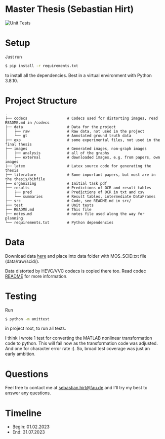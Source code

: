 # Master Thesis (Sebastian Hirt)
![Unit Tests](https://github.com/Mokronos/MA_SebastianHirt/workflows/Unit%20Tests/badge.svg)

# Setup

Just run
```bash
$ pip install -r requirements.txt
```
to install all the dependencies. Best in a virtual environment with Python 3.8.10.

# Project Structure

```
.
├── codecs                  # Codecs used for distorting images, read README.md in /codecs
├── data                    # Data for the project
│   ├── raw                 # Raw data, not used in the project
│   └── gt                  # Annotated ground truth data
├── exp                     # some experimental files, not used in the final thesis
├── images                  # Generated images, non-graph images
│   ├── analysis            # all of the graphs
│   ├── external            # downloaded images, e.g. from papers, own images
├── latex                   # Latex source code for generating the thesis
├── literature              # Some important papers, but most are in the thesis/bibfile
├── organizing              # Initial task pdf
├── results                 # Predictions of OCR and result tables
│   ├── pred                # Predictions of OCR in txt and csv
│   └── summaries           # Result tables, intermediate DataFrames
├── src                     # Code, see README.md in src/
├── test                    # Unit tests
├── README.md               # This file
├── notes.md                # notes file used along the way for planning
└── requirements.txt        # Python dependencies
```

# Data

Download data [here](https://eezkni.github.io/publications/ESIM.html#:~:text=You%20can%20download%20the%20SCID%20as%20well%20as%20the%20supporting%20file%20via%20the%20OneDrive%3A%20Download%20SCID) and place into data folder with MOS_SCID.txt file (data/raw/scid/).

Data distorted by HEVC/VVC codecs is copied there too. Read codec [README](codecs/README.md) for more information.

# Testing

Run

```bash  
$ python -m unittest
```
in project root, to run all tests.

I think i wrote 1 test for converting the MATLAB nonlinear transformation code to python. This will fail now as the transformation code was adjusted.
And one for character error rate :).
So, broad test coverage was just an early ambition.

# Questions

Feel free to contact me at sebastian.hirt@fau.de and I'll try my best to answer any questions.

# Timeline

- Begin: 01.02.2023
- End: 31.07.2023
